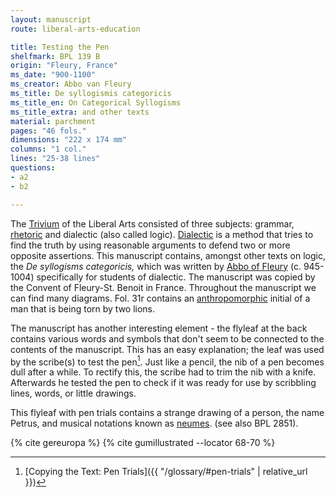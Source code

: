 ```yaml
---
layout: manuscript
route: liberal-arts-education

title: Testing the Pen
shelfmark: BPL 139 B
origin: "Fleury, France"
ms_date: "900-1100"
ms_creator: Abbo van Fleury
ms_title: De syllogismis categoricis
ms_title_en: On Categorical Syllogisms
ms_title_extra: and other texts
material: parchment
pages: "46 fols."
dimensions: "222 x 174 mm"
columns: "1 col."
lines: "25-38 lines"
questions:
- a2
- b2

---
```


The [Trivium](https://en.wikipedia.org/wiki/Trivium) of the Liberal Arts
consisted of three subjects: grammar,
[rhetoric](https://en.wikipedia.org/wiki/Rhetoric) and dialectic (also
called logic). [Dialectic](https://en.wikipedia.org/wiki/Dialectic) is a
method that tries to find the truth by using reasonable arguments to
defend two or more opposite assertions. This manuscript contains,
amongst other texts on logic, the *De syllogisms categoricis,* which was
written by [Abbo of Fleury](https://en.wikipedia.org/wiki/Abbo_of_Fleury) (c. 945-1004)
specifically for students of dialectic. The manuscript was copied by the
Convent of Fleury-St. Benoit in France. Throughout the manuscript we can
find many diagrams. Fol. 31r contains an
[anthropomorphic](https://en.wikipedia.org/wiki/Anthropomorphism)
initial of a man that is being torn by two lions.

The manuscript has another interesting element - the flyleaf at the back
contains various words and symbols that don't seem to be connected to
the contents of the manuscript. This has an easy explanation; the leaf
was used by the scribe(s) to test the pen[^1]. Just like a pencil, the nib
of a pen becomes dull after a while. To rectify this, the scribe had to
trim the nib with a knife. Afterwards he tested the pen to check if it
was ready for use by scribbling lines, words, or little drawings.

This flyleaf with pen trials contains a strange drawing of a person, the
name Petrus, and musical notations known as
[neumes](https://en.wikipedia.org/wiki/Neume). (see also BPL 2851).

[^1]: [Copying the Text: Pen Trials]({{ "/glossary/#pen-trials" | relative_url }})

{% cite gereuropa %}
{% cite gumillustrated --locator 68-70 %}
